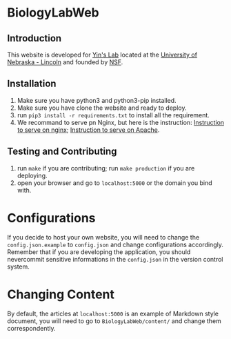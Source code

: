 # BiologyLabWeb

## Introduction

This website is developed for [Yin's Lab](http://bcb.unl.edu/) located at the [University of Nebraska - Lincoln](https://www.unl.edu) and founded by [NSF](https://www.nsf.gov/).

## Installation

1. Make sure you have python3 and python3-pip installed.
2. Make sure you have clone the website and ready to deploy.
3. run `pip3 install -r requirements.txt` to install all the requirement.
4. We recommand to serve pn Nginx, but here is the instruction: [Instruction to serve on nginx](https://www.digitalocean.com/community/tutorials/how-to-serve-flask-applications-with-uswgi-and-nginx-on-ubuntu-18-04); [Instruction to serve on Apache](https://www.digitalocean.com/community/tutorials/how-to-deploy-a-flask-application-on-an-ubuntu-vps). 

## Testing and Contributing
1. run `make` if you are contributing; run `make production` if you are deploying.
2. open your browser and go to `localhost:5000` or the domain you bind with.

# Configurations

If you decide to host your own website, you will need to change the `config.json.example` to `config.json` and change configurations accordingly. Remember that if you are developing the application, you should nevercommit sensitive informations in the `config.json` in the version control system.

# Changing Content

By default, the articles at `localhost:5000` is an example of Markdown style document,
you will need to go to `BiologyLabWeb/content/` and change them correspondently.
